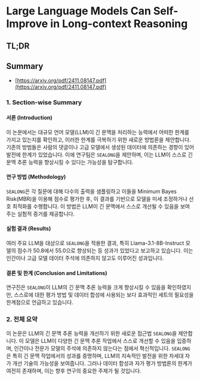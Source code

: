 # Large Language Models Can Self-Improve in Long-context Reasoning
## TL;DR
## Summary
- [https://arxiv.org/pdf/2411.08147.pdf](https://arxiv.org/pdf/2411.08147.pdf)

### 1. Section-wise Summary

#### 서론 (Introduction)
이 논문에서는 대규모 언어 모델(LLM)이 긴 문맥을 처리하는 능력에서 어떠한 한계를 가지고 있는지를 확인하고, 이러한 한계를 극복하기 위한 새로운 방법론을 제안합니다. 기존의 방법들은 사람의 댓글이나 고급 모델에서 생성된 데이터에 의존하는 경향이 있어 발전에 한계가 있었습니다. 이에 연구팀은 `SEALONG`을 제안하며, 이는 LLM이 스스로 긴 문맥 추론 능력을 향상시킬 수 있다는 가능성을 탐구합니다.

#### 연구 방법 (Methodology)
`SEALONG`은 각 질문에 대해 다수의 출력을 샘플링하고 이들을 Minimum Bayes Risk(MBR)을 이용해 점수로 평가한 후, 이 결과를 기반으로 모델을 미세 조정하거나 선호 최적화를 수행합니다. 이 방법은 LLM이 긴 문맥에서 스스로 개선될 수 있음을 보여주는 실험적 증거를 제공합니다.

#### 실험 결과 (Results)
여러 주요 LLM을 대상으로 `SEALONG`을 적용한 결과, 특히 Llama-3.1-8B-Instruct 모델의 점수가 50.8에서 55.0으로 향상되는 등 성과가 있었다고 보고하고 있습니다. 이는 인간이나 고급 모델 데이터 주석에 의존하지 않고도 이루어진 성과입니다.

#### 결론 및 한계 (Conclusion and Limitations)
연구진은 `SEALONG`이 LLM의 긴 문맥 추론 능력을 크게 향상시킬 수 있음을 확인하였지만, 스스로에 대한 평가 방법 및 데이터 합성에 사용되는 보다 효과적인 세트의 필요성을 한계점으로 언급하고 있습니다.

### 2. 전체 요약

이 논문은 LLM의 긴 문맥 추론 능력을 개선하기 위한 새로운 접근법 `SEALONG`을 제안합니다. 이 모델은 LLM이 다양한 긴 문맥 추론 작업에서 스스로 개선할 수 있음을 입증하며, 인간이나 전문가 모델의 주석에 의존하지 않는다는 점에서 혁신적입니다. `SEALONG`은 특히 긴 문맥 작업에서의 성과를 증명하며, LLM의 지속적인 발전을 위한 차세대 자가 개선 기술의 가능성을 보여줍니다. 그러나 데이터 합성과 자가 평가 방법론의 한계가 여전히 존재하며, 이는 향후 연구의 중요한 주제가 될 것입니다.